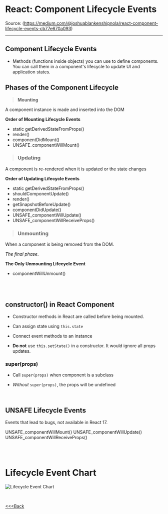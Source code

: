 # React: Component Lifecycle Events

Source: (https://medium.com/@joshuablankenshipnola/react-component-lifecycle-events-cb77e670a093)

---
## Component Lifecycle Events

- Methods (functions inside objects) you can use to define components. You can call them in a component's lifecycle  to update UI and application states.

## Phases of the Component Lifecycle

> **Mounting**

A component instance is made and inserted into the DOM

**Order of Mounting Lifecycle Events**

- static getDerivedStateFromProps()
- render()
- componentDidMount()
- UNSAFE_componentWillMount()

> ### **Updating**

A component is re-rendered when it is updated or the state changes

**Order of Updating Lifecycle Events**

- static getDerivedStateFromProps()
- shouldComponentUpdate()
- render()
- getSnapshotBeforeUpdate()
- componentDidUpdate()
- UNSAFE_componentWillUpdate()
- UNSAFE_componentWillReceiveProps()

> ### **Unmounting**

When a component is being removed from the DOM. 

_The final phase_.

**The Only Unmounting Lifecycle Event**

- componentWillUnmount()

<br>
<br>

## **constructor() in React Component**

- Constructor methods in React are called before being mounted.

- Can assign state using `this.state`

- Connect event methods to an instance

- **Do not** use `this.setState()` in a constructor. It would ignore all props updates.

### super(props)

- Call `super(props)` when component is a subclass

- _Without_ `super(props)`, the props will be undefined

<br>

## **UNSAFE Lifecycle Events**

Events that lead to bugs, not available in React 17.

UNSAFE_componentWillMount()
UNSAFE_componentWillUpdate()
UNSAFE_componentWillReceiveProps()

<br>
<br>

# Lifecycle Event Chart

![Lifecycle Event Chart](https://miro.medium.com/max/1244/1*4y9V5936WdJKaIeVPFEa3w.png)

<br>

[<<<Back](README.md)